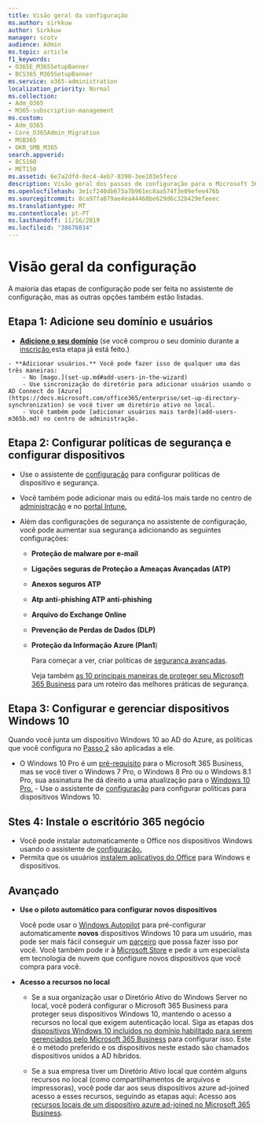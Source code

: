 ```yaml
---
title: Visão geral da configuração
ms.author: sirkkuw
author: Sirkkuw
manager: scotv
audience: Admin
ms.topic: article
f1_keywords:
- O365E_M365SetupBanner
- BCS365_M365SetupBanner
ms.service: o365-administration
localization_priority: Normal
ms.collection:
- Adm_O365
- M365-subscription-management
ms.custom:
- Adm_O365
- Core_O365Admin_Migration
- MSB365
- OKR_SMB_M365
search.appverid:
- BCS160
- MET150
ms.assetid: 6e7a2dfd-8ec4-4eb7-8390-3ee103e5fece
description: Visão geral dos passos de configuração para o Microsoft 365 Business.
ms.openlocfilehash: 3e1cf240db673a7b961ec8aa574f3e09efee476b
ms.sourcegitcommit: 8ca97fa879ae4ea44468be629d6c32b429efeeec
ms.translationtype: MT
ms.contentlocale: pt-PT
ms.lasthandoff: 11/16/2019
ms.locfileid: "38676034"
---
```

# <a name="overview-of-setup"></a>Visão geral da configuração

A maioria das etapas de configuração pode ser feita no assistente de configuração, mas as outras opções também estão listadas.


## <a name="step-1-add-your-domain-and-users"></a>Etapa 1: Adicione seu domínio e usuários

   - **[Adicione o seu domínio](set-up.md#add-your-domain-to-personalize-sign-in)** (se você comprou o seu domínio durante a [inscrição,](sign-up.md)esta etapa já está feito.)

    - **Adicionar usuários.** Você pode fazer isso de qualquer uma das três maneiras:
        - No [mago.](set-up.md#add-users-in-the-wizard)
        - Use sincronização do diretório para adicionar usuários usando o AD Connect do [Azure](https://docs.microsoft.com/office365/enterprise/set-up-directory-synchronization) se você tiver um diretório ativo no local.
        - Você também pode [adicionar usuários mais tarde](add-users-m365b.md) no centro de administração.
## <a name="step-2-set-up-security-policies-and-configure-devices"></a>Etapa 2: Configurar políticas de segurança e configurar dispositivos 

  - Use o assistente de [configuração](set-up.md#protect-data-and-devices) para configurar políticas de dispositivo e segurança. 
  - Você também pode adicionar mais ou editá-los mais tarde no centro de [administração](view-policies-and-devices.md) e no [portal Intune.](https://docs.microsoft.com/intune/tutorial-walkthrough-intune-portal)
  - Além das configurações de segurança no assistente de configuração, você pode aumentar sua segurança adicionando as seguintes configurações:

      - **Proteção de malware por e-mail**
      - **Ligações seguras de Proteção a Ameaças Avançadas (ATP)**
      - **Anexos seguros ATP**
      - **Atp anti-phishing ATP anti-phishing**
      - **Arquivo do Exchange Online**
      - **Prevenção de Perdas de Dados (DLP)**
      - **Proteção da Informação Azure (Plan1**)

          Para começar a ver, criar políticas de [segurança avançadas](set-up-advanced-security.md).

        Veja também [as 10 principais maneiras de proteger seu Microsoft 365 Business](https://docs.microsoft.com/office365/admin/security-and-compliance/secure-your-business-data) para um roteiro das melhores práticas de segurança.

## <a name="step-3-set-up-and-manage-windows-10-devices"></a>Etapa 3: Configurar e gerenciar dispositivos Windows 10

   Quando você junta um dispositivo Windows 10 ao AD do Azure, as políticas que você configura no [Passo 2](#step-2-set-up-security-policies-and-configure-devices) são aplicadas a ele.

   - O Windows 10 Pro é um [pré-requisito](pre-requisites-for-data-protection.md) para o Microsoft 365 Business, mas se você tiver o Windows 7 Pro, o Windows 8 Pro ou o Windows 8.1 Pro, sua assinatura lhe dá direito a uma atualização para o [Windows 10 Pro.](https://docs.microsoft.com/microsoft-365/business/upgrade-to-windows-pro-creators-update)
    - Use o assistente de [configuração](set-up.md#protect-data-and-devices) para configurar políticas para dispositivos Windows 10.

## <a name="stes-4-install-office-365-business"></a>Stes 4: Instale o escritório 365 negócio
- Você pode instalar automaticamente o Office nos dispositivos Windows usando o assistente de [configuração.](set-up.md#deploy-office-365-client-apps)
- Permita que os usuários [instalem aplicativos do Office](https://docs.microsoft.com/office365/admin/setup/install-applications) para Windows e dispositivos.
     
## <a name="advanced"></a>Avançado
- **Use o piloto automático para configurar novos dispositivos**
            
     Você pode usar o [Windows Autopilot](add-autopilot-devices-and-profile.md) para pré-configurar automaticamente **novos** dispositivos Windows 10 para um usuário, mas pode ser mais fácil conseguir um [parceiro](https://www.microsoft.com/solution-providers/search) que possa fazer isso por você. Você também pode ir à [Microsoft Store](https://go.microsoft.com/fwlink/?linkid=874598) e pedir a um especialista em tecnologia de nuvem que configure novos dispositivos que você compra para você.

- **Acesso a recursos no local**

     - Se a sua organização usar o Diretório Ativo do Windows Server no local, você poderá configurar o Microsoft 365 Business para proteger seus dispositivos Windows 10, mantendo o acesso a recursos no local que exigem autenticação local. Siga as etapas dos [dispositivos Windows 10 incluídos no domínio habilitado para serem gerenciados pelo Microsoft 365 Business](manage-windows-devices.md) para configurar isso. Este é o método preferido e os dispositivos neste estado são chamados dispositivos unidos a AD híbridos.

    - Se a sua empresa tiver um Diretório Ativo local que contém alguns recursos no local (como compartilhamentos de arquivos e impressoras), você pode dar aos seus dispositivos azure ad-joined acesso a esses recursos, seguindo as etapas aqui: Acesso aos [recursos locais de um dispositivo azure ad-joined no Microsoft 365 Business](access-resources.md).

  